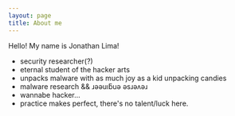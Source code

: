 ```yaml
---
layout: page
title: About me 
---
```


Hello!
My name is Jonathan Lima!

- security researcher(?)
- eternal student of the hacker arts
- unpacks malware with as much joy as a kid unpacking candies
- malware research && ɹǝǝuıƃuǝ ǝsɹǝʌǝɹ
- wannabe hacker...
- practice makes perfect, there's no talent/luck here.
